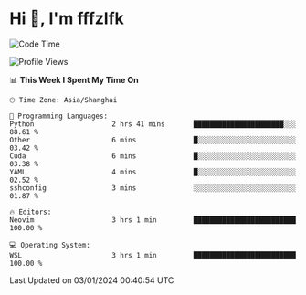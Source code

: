 # Hi 👋, I'm fffzlfk

<!--START_SECTION:waka-->
![Code Time](http://img.shields.io/badge/Code%20Time-636%20hrs%2050%20mins-blue)

![Profile Views](http://img.shields.io/badge/Profile%20Views-6-blue)

📊 **This Week I Spent My Time On** 

```text
🕑︎ Time Zone: Asia/Shanghai

💬 Programming Languages: 
Python                   2 hrs 41 mins       ██████████████████████░░░   88.61 % 
Other                    6 mins              █░░░░░░░░░░░░░░░░░░░░░░░░   03.42 % 
Cuda                     6 mins              █░░░░░░░░░░░░░░░░░░░░░░░░   03.38 % 
YAML                     4 mins              █░░░░░░░░░░░░░░░░░░░░░░░░   02.52 % 
sshconfig                3 mins              ░░░░░░░░░░░░░░░░░░░░░░░░░   01.87 % 

🔥 Editors: 
Neovim                   3 hrs 1 min         █████████████████████████   100.00 % 

💻 Operating System: 
WSL                      3 hrs 1 min         █████████████████████████   100.00 % 
```


 Last Updated on 03/01/2024 00:40:54 UTC
<!--END_SECTION:waka-->
